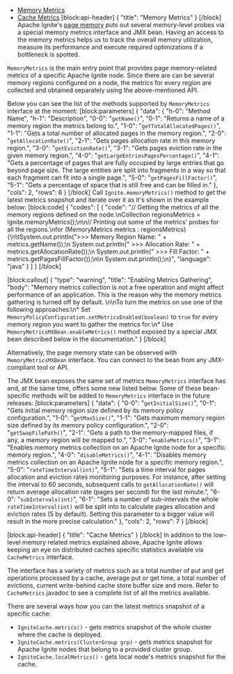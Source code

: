 * [Memory Metrics](#memory-metrics)
* [Cache Metrics](#cache-metrics)
[block:api-header]
{
  "title": "Memory Metrics"
}
[/block]
Apache Ignite's [page memory](doc:page-memory) puts out several memory-level probes via a special memory metrics interface and JMX bean. Having an access to the memory metrics helps us to track the overall memory utilization, measure its performance and execute required optimizations if a bottleneck is spotted.

`MemoryMetrics` is the main entry point that provides page memory-related metrics of a specific Apache Ignite node. Since there are can be several memory regions configured on a node, the metrics for every region are collected and obtained separately using the above-mentioned API.

Below you can see the list of the methods supported by `MemoryMetrics` interface at the moment: 
[block:parameters]
{
  "data": {
    "h-0": "Method Name",
    "h-1": "Description",
    "0-0": "`getName()`",
    "0-1": "Returns a name of a memory region the metrics belong to.",
    "1-0": "`getTotalAllocatedPages()`",
    "1-1": "Gets a total number of allocated pages in the memory region.",
    "2-0": "`getAllocationRate()`",
    "2-1": "Gets pages allocation rate in this memory region.",
    "3-0": "`getEvictionRate()`",
    "3-1": "Gets pages eviction rate in the given memory region.",
    "4-0": "`getLargeEntriesPagesPercentage()`",
    "4-1": "Gets a percentage of pages that are fully occupied by large entries that go beyond page size. The large entities are split into fragments in a way so that each fragment can fit into a single page.",
    "5-0": "`getPagesFillFactor()`",
    "5-1": "Gets a percentage of space that is still free and can be filled in."
  },
  "cols": 2,
  "rows": 6
}
[/block]
Call `Ignite.memoryMetrics()` method to get the latest metrics snapshot and iterate over it as it's shown in the example below:
[block:code]
{
  "codes": [
    {
      "code": "// Getting the metrics of all the memory regions defined on the node.\nCollection<MemoryMetrics> regionsMetrics = ignite.memoryMetrics();\n\n// Printing out some of the metrics' probes for all the regions.\nfor (MemoryMetrics metrics : regionsMetrics) {\n\tSystem.out.println(\">>> Memory Region Name: \" + metrics.getName());\n  System.out.println(\"    >>> Allocation Rate: \" + metrics.getAllocationRate());\n  System.out.println(\"    >>> Fill Factor: \" + metrics.getPagesFillFactor());\n\n  System.out.println();\n}",
      "language": "java"
    }
  ]
}
[/block]

[block:callout]
{
  "type": "warning",
  "title": "Enabling Metrics Gathering",
  "body": "Memory metrics collection is not a free operation and might affect performance of an application. This is the reason why the memory metrics gathering is turned off by default. \n\nTo turn the metrics on use one of the following approaches:\n* Set `MemoryPolicyConfiguration.setMetricsEnabled(boolean)` to `true` for every memory region you want to gather the metrics for.\n* Use `MemoryMetricsMXBean.enableMetrics()` method exposed by a special JMX bean described below in the documentation."
}
[/block]

Alternatively, the page memory state can be observed with `MemoryMetricsMXBean` interface. You can connect to the bean from any JMX-compliant tool or API.

The JMX bean exposes the same set of metrics `MemoryMetrics` interface has and, at the same time, offers some new listed below. Some of these bean-specific methods will be added to `MemoryMetrics` interface in the future releases:
[block:parameters]
{
  "data": {
    "0-0": "`getInitialSize()`",
    "0-1": "Gets initial memory region size defined by its memory policy configuration.",
    "1-0": "`getMaxSize()`",
    "1-1": "Gets maximum memory region size defined by its memory policy configuration.",
    "2-0": "`getSwapFilePath()`",
    "2-1": "Gets a path to the memory-mapped files, if any, a memory region will be mapped to.",
    "3-0": "`enableMetrics()`",
    "3-1": "Enables memory metrics collection on an Apache Ignite node for a specific memory region.",
    "4-0": "`disableMetrics()`",
    "4-1": "Disables memory metrics collection on an Apache Ignite node for a specific memory region.",
    "5-0": "`rateTimeInterval(int)`",
    "5-1": "Sets a time interval for pages allocation and eviction rates monitoring purposes. For instance, after setting the interval to 60 seconds, subsequent calls to `getAllocationRate()` will return average allocation rate (pages per second) for the last minute.",
    "6-0": "`subIntervals(int)`",
    "6-1": "Sets a number of sub-intervals the whole `rateTimeInterval(int)` will be split into to calculate pages allocation and eviction rates (5 by default). Setting this parameter to a bigger value will result in the more precise calculation."
  },
  "cols": 2,
  "rows": 7
}
[/block]

[block:api-header]
{
  "title": "Cache Metrics"
}
[/block]
In addition to the low-level memory related metrics explained above, Apache Ignite allows keeping an eye on distributed caches specific statistics available via `CacheMetrics` interface.

The interface has a variety of metrics such as a total number of put and get operations processed by a cache, average put or get time, a total number of evictions, current write-behind cache store buffer size and more. Refer to `CacheMetrics` javadoc to see a complete list of all the metrics available.

There are several ways how you can the latest metrics snapshot of a specific cache:
* `IgniteCache.metrics()` - gets metrics snapshot of the whole cluster where the cache is deployed.
* `IgniteCache.metrics(ClusterGroup grp)` - gets metrics snapshot for Apache Ignite nodes that belong to a provided cluster group.
* `IgniteCache.localMetrics()` - gets local node's metrics snapshot for the cache.